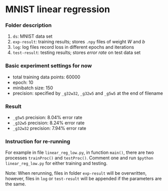 # MNIST linear regression

### Folder description
1. `ds`: MNIST data set
2. `exp-result`: training results; stores `.npy` files of weight *W* and *b*
3. `log`:  log files record loss in different epochs and iterations
4. `test-result`: testing results; stores *error rate* on test data set

### Basic experiment settings for now
- total training data points: 60000
- epoch: 10
- minibatch size: 150
- precision: specified by `_g32w32`, `_g32w5` and `_g5w5` at the end of filename

### Result
- `_g5w5` precision: 8.04% error rate
- `_g32w5` precision: 8.24% error rate
- `_g32w32` precision: 7.94% error rate

### Instruction for re-running
For example in file `linear_reg_low.py`, in function `main()`, there are two processes `trainProc()` and `testProc()`. Comment one and run `$python linear_reg_low.py` for either training and testing.

Note: When rerunning, files in folder `exp-result` will be overwritten, however, files in `log` or `test-result` will be appended if the parameters are the same.



